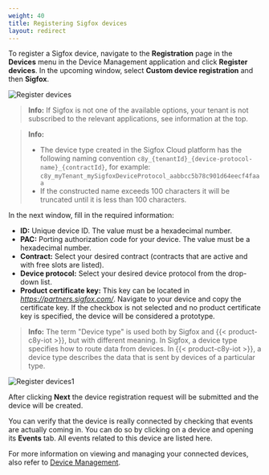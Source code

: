 ```yaml
---
weight: 40
title: Registering Sigfox devices
layout: redirect
---
```



To register a Sigfox device, navigate to the **Registration** page in the **Devices** menu in the Device Management application and click **Register devices**. In the upcoming window, select **Custom device registration** and then **Sigfox**.

![Register devices](/images/device-protocols/sigfox/sigfox-registration.png)

> **Info:** If Sigfox is not one of the available options, your tenant is not subscribed to the relevant applications, see information at the top.

> **Info:**
> - The device type created in the Sigfox Cloud platform has the following naming convention `c8y_{tenantId}_{device-protocol-name}_{contractId}`, for example: `c8y_myTenant_mySigfoxDeviceProtocol_aabbcc5b78c901d64eecf4faaa`
> - If the constructed name exceeds 100 characters it will be truncated until it is less than 100 characters.

In the next window, fill in the required information:

- **ID:** Unique device ID. The value must be a hexadecimal number.
- **PAC:** Porting authorization code for your device. The value must be a hexadecimal number.
- **Contract:** Select your desired contract (contracts that are active and with free slots are listed).
- **Device protocol:** Select your desired device protocol from the drop-down list.
- **Product certificate key:** This key can be located in *https://partners.sigfox.com/*. Navigate to your device and copy the certificate key. If the checkbox is not selected and no product certificate key is specified, the device will be considered a prototype.

> **Info:** The term "Device type" is used both by Sigfox and {{< product-c8y-iot >}}, but with different meaning. In Sigfox, a device type specifies how to route data from devices. In {{< product-c8y-iot >}}, a device type describes the data that is sent by devices of a particular type.

![Register devices1](/images/device-protocols/sigfox/sigfox-registration1.png)

After clicking **Next** the device registration request will be submitted and the device will be created.

You can verify that the device is really connected by checking that events are actually coming in. You can do so by clicking on a device and opening its **Events** tab. All events related to this device are listed here.

For more information on viewing and managing your connected devices, also refer to [Device Management](/users-guide/device-management/).
